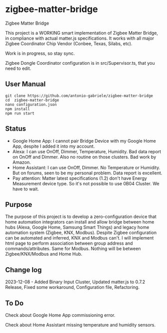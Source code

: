 # zigbee-matter-bridge
Zigbee Matter Bridge

This project is a WORKING smart implementation of Zigbee Matter Bridge, in compliance with actual matter.js specifications.
It works with all major Zigbee Coordinator Chip Vendor (Conbee, Texas, Silabs, etc).

Work is in progress, so stay sync.

Zigbee Dongle Coordinator configuration is in src/Supervisor.ts, that you need to edit.

## User Manual
```
git clone https://github.com/antonio-gabriele/zigbee-matter-bridge
cd  zigbee-matter-bridge
nano configuration.json
npm install
npm run start
```

## Status

- Google Home App: I cannot pair Bridge Device with my Google Home App, despite I added it into my account.
- Alexa: I can use OnOff, Dimmer, Temperature, Humidity. Bad data report on OnOff and Dimmer. Also no routine on those clusters. Bad work by Amazon.
- Home Assistant: I can use OnOff, Dimmer. No Temperature or Humidity. But on forums, seen to be my personal problem. Data report is excellent.
- Pay attention: Matter latest specifications (1.2) don't have Energy Measurement device type. So it's not possible to use 0B04 Cluster. We have to wait.

## Purpose

The purpose of this project is to develop a zero-configuration device that home automation integrators can install and allow bridge between home hubs (Alexa, Google Home, Samsung Smart Things) and legacy home automation system (Zigbee, KNX, Modbus). Despite Zigbee configuration can be automated and inferred, KNX and Modbus can't. I will implement html page to perform association between group address and commands/attributes. Same for Modbus. Nothing will be between Zigbee/KNX/Modbus and Home Hub.

## Change log

2023-12-08 - Added Binary Input Cluster, Updated matter.js to 0.7.2 Release, Fixed some workaround, Configuration file, Refactoring.

## To Do

Check about Google Home App commissioning error.

Check about Home Assistant missing temperature and humidity sensors.